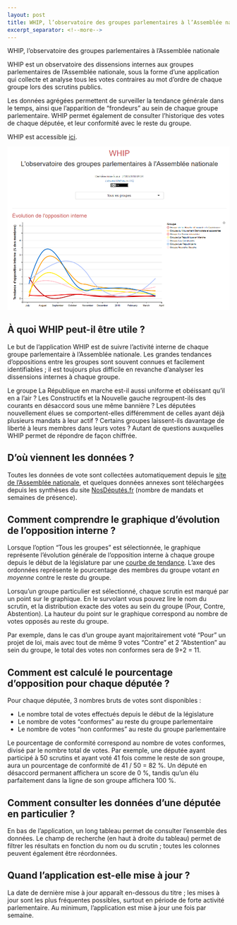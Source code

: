 ```yaml
---
layout: post
title: WHIP, l’observatoire des groupes parlementaires à l’Assemblée nationale
excerpt_separator: <!--more-->
---
```


WHIP, l’observatoire des groupes parlementaires à l’Assemblée nationale

WHIP est un observatoire des dissensions internes aux groupes parlementaires de l’Assemblée nationale, sous la forme d’une
application qui collecte et analyse tous les votes contraires au mot d’ordre de chaque groupe lors des scrutins publics.

Les données agrégées permettent de surveiller la tendance générale dans le temps, ainsi que l’apparition de “frondeurs”
au sein de chaque groupe parlementaire. WHIP permet également de consulter l’historique des votes de chaque députée,
et leur conformité avec le reste du groupe.

WHIP est accessible [ici](https://redouad.shinyapps.io/WHIP/).

<!--more-->

![WHIP application](https://raw.githubusercontent.com/edomt/edomt.github.io/master/images/whip.png)

## À quoi WHIP peut-il être utile ?

Le but de l’application WHIP est de suivre l’activité interne de chaque groupe parlementaire à l’Assemblée nationale. Les grandes tendances d’oppositions entre les groupes sont souvent connues et facilement identifiables ; il est toujours plus difficile en revanche d’analyser les dissensions internes à chaque groupe.

Le groupe La République en marche est-il aussi uniforme et obéissant qu’il en a l’air ? Les Constructifs et la Nouvelle gauche regroupent-ils des courants en désaccord sous une même bannière ? Les députées nouvellement élues se comportent-elles différemment de celles ayant déjà plusieurs mandats à leur actif ? Certains groupes laissent-ils davantage de liberté à leurs membres dans leurs votes ? Autant de questions auxquelles WHIP permet de répondre de façon chiffrée.

## D’où viennent les données ?

Toutes les données de vote sont collectées automatiquement depuis le [site de l’Assemblée nationale](http://www.assemblee-nationale.fr),
et quelques données annexes sont téléchargées depuis les synthèses du site
[NosDéputés.fr](https://www.nosdeputes.fr) (nombre de mandats et semaines de présence).

## Comment comprendre le graphique d’évolution de l’opposition interne ?

Lorsque l’option “Tous les groupes” est sélectionnée, le graphique représente l’évolution générale de l’opposition interne à chaque groupe depuis le début de la législature par une [courbe de tendance](https://fr.wikipedia.org/wiki/R%C3%A9gression_locale). L’axe des ordonnées représente le pourcentage des membres du groupe votant *en moyenne* contre le reste du groupe.

Lorsqu’un groupe particulier est sélectionné, chaque scrutin est marqué par un point sur le graphique. En le survolant vous pouvez lire le nom du scrutin, et la distribution exacte des votes au sein du groupe (Pour, Contre, Abstention). La hauteur du point sur le graphique correspond au nombre de votes opposés au reste du groupe.

Par exemple, dans le cas d’un groupe ayant majoritairement voté “Pour” un projet de loi, mais avec tout de même 9 votes “Contre” et 2 “Abstention” au sein du groupe, le total des votes non conformes sera de 9+2 = 11.


## Comment est calculé le pourcentage d’opposition pour chaque députée ?

Pour chaque députée, 3 nombres bruts de votes sont disponibles :

* Le nombre total de votes effectués depuis le début de la législature
* Le nombre de votes “conformes” au reste du groupe parlementaire
* Le nombre de votes “non conformes” au reste du groupe parlementaire

Le pourcentage de conformité correspond au nombre de votes conformes, divisé par le nombre total de votes. Par exemple, une députée ayant participé à 50 scrutins et ayant voté 41 fois comme le reste de son groupe, aura un pourcentage de conformité de 41 / 50 = 82 %. Un député en désaccord permanent affichera un score de 0 %, tandis qu’un élu parfaitement dans la ligne de son groupe affichera 100 %.

## Comment consulter les données d’une députée en particulier ?

En bas de l’application, un long tableau permet de consulter l’ensemble des données. Le champ de recherche (en haut à droite du tableau) permet de filtrer les résultats en fonction du nom ou du scrutin ; toutes les colonnes peuvent également être réordonnées.

## Quand l’application est-elle mise à jour ?

La date de dernière mise à jour apparaît en-dessous du titre ; les mises à jour sont les plus fréquentes possibles, surtout en période de forte activité parlementaire. Au minimum, l’application est mise à jour une fois par semaine.
